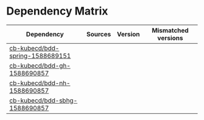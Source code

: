 # Dependency Matrix

Dependency | Sources | Version | Mismatched versions
---------- | ------- | ------- | -------------------
[cb-kubecd/bdd-spring-1588689151](https://github.com/cb-kubecd/bdd-spring-1588689151.git) |  | []() | 
[cb-kubecd/bdd-gh-1588690857](https://github.com/cb-kubecd/bdd-gh-1588690857.git) |  | []() | 
[cb-kubecd/bdd-nh-1588690857](https://github.com/cb-kubecd/bdd-nh-1588690857.git) |  | []() | 
[cb-kubecd/bdd-sbhg-1588690857](https://github.com/cb-kubecd/bdd-sbhg-1588690857.git) |  | []() | 
